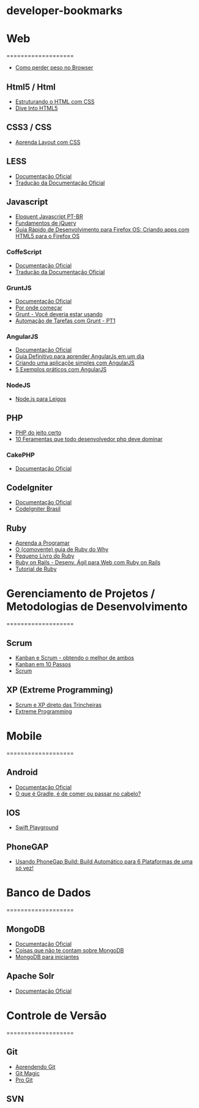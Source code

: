 developer-bookmarks
===================

# Web
===================
* [Como perder peso no Browser](http://browserdiet.com/pt/)

## Html5 / Html
* [Estruturando o HTML com CSS](http://pt-br.learnlayout.com/)
* [Dive Into HTML5](http://diveintohtml5.com.br/)

## CSS3 / CSS
*  [Aprenda Layout com CSS]()

## LESS
* [Documentação Oficial](http://lesscss.org/)
* [Tradução da Documentação Oficial](http://lesscss.loopinfinito.com.br/)

## Javascript
* [Eloquent Javascript PT-BR](https://leanpub.com/eloquentejavascript)
* [Fundamentos de jQuery](http://herberthamaral.com/posts/2013-02-25-sobre-o-jquery-fundamentals.html)
* [Guia Rápido de Desenvolvimento para Firefox OS: Criando apps com HTML5 para o Firefox OS](https://leanpub.com/guiarapidofirefoxos)

### CoffeScript
* [Documentação Oficial](http://coffeescript.org/)
* [Tradução da Documentação Oficial](http://coffeescript.loopinfinito.com.br/)

### GruntJS
* [Documentação Oficial](http://gruntjs.com/)
* [Por onde começar](http://www.voltsdigital.com.br/labs/gruntjs-por-onde-comecar)
* [Grunt - Você deveria estar usando](http://tableless.com.br/grunt-voce-deveria-estar-usando/)
* [Automação de Tarefas com Grunt - PT1](http://javascriptbrasil.com/2013/10/08/automacao-de-tarefas-com-grunt-parte-1/)

### AngularJS
* [Documentação Oficial](http://angularjs.org/)
* [Guia Definitivo para aprender AngularJs em um dia](http://javascriptbrasil.com/2013/10/18/guia-definitivo-para-aprender-angularjs-em-um-dia/)
* [Criando uma aplicaçõe simples com AngularJS](http://tableless.com.br/criando-uma-aplicacao-simples-com-angularjs/)
* [5 Exemplos práticos com AngularJS](http://javascriptbrasil.com/2013/10/23/aprenda-angularjs-com-estes-5-exemplos-praticos/)

### NodeJS
* [Node.js para Leigos](http://udgwebdev.com/nodejs)

## PHP
* [PHP do jeito certo](http://br.phptherightway.com/)
* [10 Feramentas que todo desenvolvedor php deve dominar](http://blog.erikfigueiredo.com.br/10-ferramentas-e-outras-coisas-que-todo-desenvolvedor-php-deve-dominar/)

### CakePHP
* [Documentação Oficial](http://book.cakephp.org/2.0/en/index.html)

## CodeIgniter
* [Documentação Oficial](https://ellislab.com/codeigniter)
* [CodeIgniter Brasil](http://codeigniterbrasil.com/)

## Ruby
* [Aprenda a Programar](http://aprendaaprogramar.rubyonrails.com.br)
* [O (comovente) guia de Ruby do Why](http://why.carlosbrando.com/)
* [Pequeno Livro do Ruby](http://www.sismicro.com.br/ruby/Pequeno-Livro-do-Ruby.php)
* [Ruby on Rails - Desenv. Ágil para Web com Ruby on Rails](http://www.caelum.com.br/apostila-ruby-on-rails/)
* [Tutorial de Ruby](http://dl.dropbox.com/u/1482800/eustaquiorangel.com/tutorialruby.pdf)

# Gerenciamento de Projetos / Metodologias de Desenvolvimento
===================

## Scrum
* [Kanban e Scrum - obtendo o melhor de ambos](http://www.infoq.com/br/minibooks/kanban-scrum-minibook)
* [Kanban em 10 Passos](http://www.infoq.com/br/minibooks/priming-kanban-jesper-boeg)
* [Scrum](http://desenvolvimentoagil.com.br/scrum/)

## XP (Extreme Programming)
* [Scrum e XP direto das Trincheiras](http://www.infoq.com/br/minibooks/scrum-xp-from-the-trenches)
* [Extreme Programming](http://desenvolvimentoagil.com.br/xp/)

# Mobile
===================

## Android
* [Documentação Oficial](http://developer.android.com/index.html)
* [O que é Gradle, é de comer ou passar no cabelo?](http://imasters.com.br/desenvolvimento/gradle-e-de-comer-ou-passar-no-cabelo/)

## IOS
* [Swift Playground](http://swiftplayground.com.br/)

## PhoneGAP
* [Usando PhoneGap Build: Build Automático para 6 Plataformas de uma só vez!](http://www.loiane.com/2013/07/usando-phonegap-build-build-automatico-para-6-plataformas-de-uma-so-vez/)

# Banco de Dados
===================

## MongoDB
* [Documentação Oficial](https://university.mongodb.com/)
* [Coisas que não te contam sobre MongoDB](http://www.itexto.net/devkico/?p=1621)
* [MongoDB para iniciantes](http://christiano.me/mongodb-para-iniciantes/)

## Apache Solr
* [Documentação Oficial](http://lucene.apache.org/solr/documentation.html)

# Controle de Versão
===================

## Git
* [Aprendendo Git](http://www.slideshare.net/bismarckjunior/aprendendo-git)
* [Git Magic](http://www-cs-students.stanford.edu/~blynn/gitmagic/intl/pt_br/)
* [Pro Git](http://git-scm.com/book/pt-br)

## SVN

